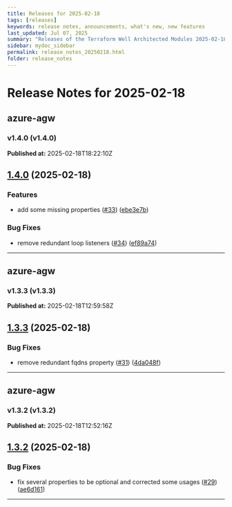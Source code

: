 ```yaml
---
title: Releases for 2025-02-18
tags: [releases]
keywords: release notes, announcements, what's new, new features
last_updated: Jul 07, 2025
summary: "Releases of the Terraform Well Architected Modules 2025-02-18"
sidebar: mydoc_sidebar
permalink: release_notes_20250218.html
folder: release_notes
---
```


# Release Notes for 2025-02-18

## azure-agw
### v1.4.0 (v1.4.0)
**Published at:** 2025-02-18T18:22:10Z

## [1.4.0](https://github.com/CloudNationHQ/terraform-azure-agw/compare/v1.3.3...v1.4.0) (2025-02-18)


### Features

* add some missing properties ([#33](https://github.com/CloudNationHQ/terraform-azure-agw/issues/33)) ([ebe3e7b](https://github.com/CloudNationHQ/terraform-azure-agw/commit/ebe3e7b48b61c7a06bf07862703fbca35667d9db))


### Bug Fixes

* remove redundant loop listeners ([#34](https://github.com/CloudNationHQ/terraform-azure-agw/issues/34)) ([ef89a74](https://github.com/CloudNationHQ/terraform-azure-agw/commit/ef89a746d7ad6dace21ad6164582383518e2ace1))

---

## azure-agw
### v1.3.3 (v1.3.3)
**Published at:** 2025-02-18T12:59:58Z

## [1.3.3](https://github.com/CloudNationHQ/terraform-azure-agw/compare/v1.3.2...v1.3.3) (2025-02-18)


### Bug Fixes

* remove redundant fqdns property ([#31](https://github.com/CloudNationHQ/terraform-azure-agw/issues/31)) ([4da048f](https://github.com/CloudNationHQ/terraform-azure-agw/commit/4da048f3e9ac5acf7b378a561a0886973ce5820c))

---

## azure-agw
### v1.3.2 (v1.3.2)
**Published at:** 2025-02-18T12:52:16Z

## [1.3.2](https://github.com/CloudNationHQ/terraform-azure-agw/compare/v1.3.1...v1.3.2) (2025-02-18)


### Bug Fixes

* fix several properties to be optional and corrected some usages ([#29](https://github.com/CloudNationHQ/terraform-azure-agw/issues/29)) ([ae6d161](https://github.com/CloudNationHQ/terraform-azure-agw/commit/ae6d161803419a9741fdf61b79d19b56f10e98aa))

---

